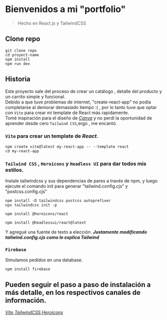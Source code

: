 # Bienvenidos a mi "portfolio"

> Hecho en React.js y TailwindCSS

## Clone repo

```
git clone repo
cd proyect-name
npm install
npm run dev
```

## Historia

Este proyecto sale del proceso de crear un catálogo , detalle del producto y un carrito simple y funcional.
<br/>
Debido a que tuve problemas de internet, "create-react-app" no podía completarse al demorar demasiado tiempo :( , por lo tanto tuve que optar con `Vite` para crear mi template de React más rapidamente.
<br/>
Tomé inspiración para el diseño de _[Canva](https://www.canva.com/)_ y no perdí la oportunidad de aprender desde cero `Tailwind CSS`,ergo , me encantó.

### `Vite` para crear un template de _React_.

```
npm create vite@latest my-react-app -- --template react
cd my-react-app
```

### `Tailwind CSS` , `Heroicons` y `Headless UI` para dar todos mis estilos.

Instale tailwindcss y sus dependencias de pares a través de npm, y luego ejecute el comando init para generar "tailwind.config.cjs" y "postcss.config.cjs"

```
npm install -D tailwindcss postcss autoprefixer
npx tailwindcss init -p

npm install @heroicons/react

npm install @headlessui/react@latest
```

Y agregué una fuente de texto a elección.
**_Justamente modificando tailwind.config.cjs como lo explica Tailwind_**

### `Firebase`

Simulamos pedidos en una database.

```
npm install firebase
```

## Pueden seguir el paso a paso de instalación a más detalle, en los respectivos canales de información.

_[Vite](https://vitejs.dev/guide/)_,_[TailwindCSS](https://tailwindcss.com/docs/guides/vite)_,_[Heroicons](https://github.com/tailwindlabs/heroicons)_
